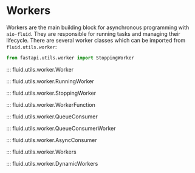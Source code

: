# Workers

Workers are the main building block for asynchronous programming with `aio-fluid`. They are responsible for running tasks and managing their lifecycle.
There are several worker classes which can be imported from `fluid.utils.worker`:

```python
from fastapi.utils.worker import StoppingWorker
```

::: fluid.utils.worker.Worker

::: fluid.utils.worker.RunningWorker

::: fluid.utils.worker.StoppingWorker

::: fluid.utils.worker.WorkerFunction

::: fluid.utils.worker.QueueConsumer

::: fluid.utils.worker.QueueConsumerWorker

::: fluid.utils.worker.AsyncConsumer

::: fluid.utils.worker.Workers

::: fluid.utils.worker.DynamicWorkers
